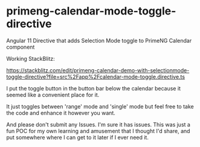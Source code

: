 # primeng-calendar-mode-toggle-directive
Angular 11 Directive that adds Selection Mode toggle to PrimeNG Calendar component

Working StackBlitz:

https://stackblitz.com/edit/primeng-calendar-demo-with-selectionmode-toggle-directive?file=src%2Fapp%2Fcalendar-mode-toggle.directive.ts

I put the toggle button in the button bar below the calendar because it seemed like a convenient place for it.

It just toggles between 'range' mode and 'single' mode but feel free to take the code and enhance it however you want.

And please don't submit any Issues. I'm sure it has issues. This was just a fun POC for my own learning and amusement that I thought I'd share, and put somewhere where I can get to it later if I ever need it.
